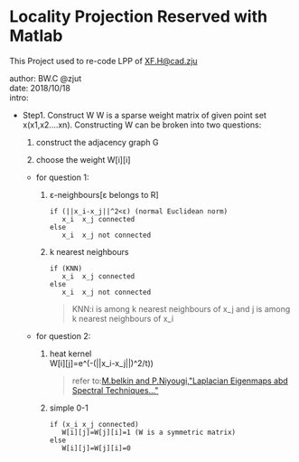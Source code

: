# Locality Projection Reserved with Matlab
 
This Project used to re-code LPP of [XF.H@cad.zju](http://www.cad.zju.edu.cn/home/xiaofeihe/)

author: BW.C @zjut  
date: 2018/10/18  
intro:   
   * Step1. Construct W
       W is a sparse weight matrix of given point set x(x1,x2....xn). Constructing W can be broken into two questions:
       1) construct the adjacency graph G
   
       2) choose the weight W[i][i]  
   
       - for question 1:  
  
           1) ε-neighbours[ε belongs to R]  
                ```
               if (||x_i-x_j||^2<ε) (normal Euclidean norm)  
                   x_i  x_j connected
               else
                   x_i  x_j not connected
                ```
           2) k nearest neighbours 
                ```
               if (KNN)
                   x_i  x_j connected
               else
                   x_i  x_j not connected
                ```
                >KNN:i is among k nearest neighbours of x_j and j is among k nearest neighbours of x_i  

       - for question 2:  
           1) heat kernel  
               W[i][j]=e^(-(||x_i-x_j||)^2/t))  
                >refer to:[M.belkin and P.Niyougi,"Laplacian Eigenmaps abd Spectral Techniques..."](
                        url:http://web.cse.ohio-state.edu/~belkin.8/papers/LEM_NIPS_01.pdf)

           2) simple 0-1  
                ```
               if (x_i x_j connected)
                   W[i][j]=W[j][i]=1 (W is a symmetric matrix)
               else
                   W[i][j]=W[j][i]=0
                ```
